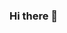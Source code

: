 ### Hi there 👋

<!--
**Carlos0321/Carlos0321** is a ✨ _special_ ✨ repository because its `README.md` (this file) appears on your GitHub profile.

Here are some ideas to get you started:
![header](https://capsule-render.vercel.app/api?type=wave&color=auto&height=300&section=header&text=capsule%20render&fontSize=90)

<img src="https://img.shields.io/badge/Java-3766AB?style=flat-square&logo=Java&logoColor=white"/></a>&nbsp 
- 🔭 I’m currently working on ...
- 🌱 I’m currently learning ...
- 👯 I’m looking to collaborate on ...
- 🤔 I’m looking for help with ...
- 💬 Ask me about ...
- 📫 How to reach me: ...
- 😄 Pronouns: ...
- ⚡ Fun fact: ...
-->
